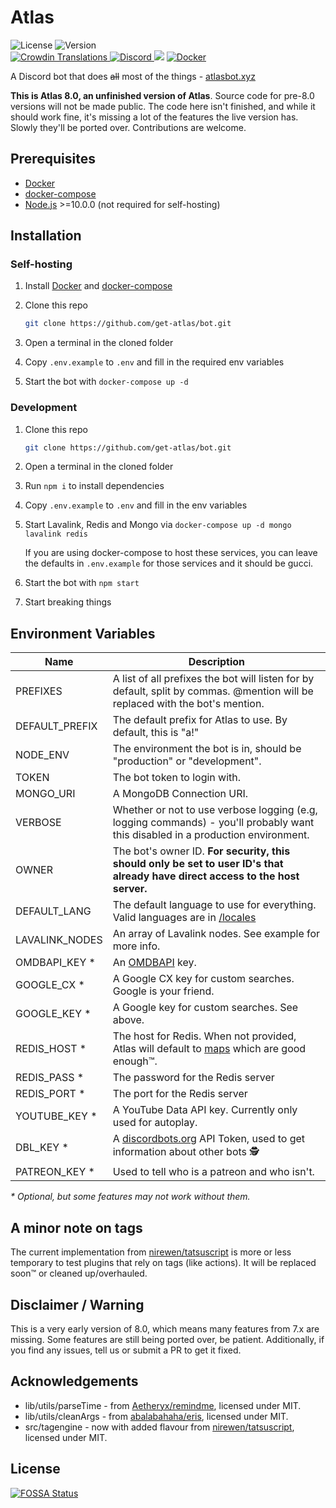 # Atlas

<div>
		<img src="https://img.shields.io/github/license/get-atlas/bot.svg" alt="License">
		<img src="https://img.shields.io/github/package-json/v/get-atlas/bot.svg?maxAge=300&label=version" alt="Version">
</div>

<div>
    <a href="https://translate.atlasbot.xyz/">
			<img src="https://d322cqt584bo4o.cloudfront.net/getatlas/localized.svg?maxAge=300" alt="Crowdin Translations">
		</a>
    <a href="https://get-atlas.xyz/support">
			<img src="https://img.shields.io/discord/345177567541723137.svg?maxAge=300" alt="Discord">
		</a>
<a href="https://app.fossa.io/projects/git%2Bgithub.com%2Fget-atlas%2Fbot?ref=badge_shield" alt="FOSSA Status"><img src="https://app.fossa.io/api/projects/git%2Bgithub.com%2Fget-atlas%2Fbot.svg?type=shield"/></a>
    <a href="https://hub.docker.com/r/sylver/bot">
			<img src="https://img.shields.io/docker/pulls/sylver/bot.svg?maxAge=300" alt="Docker">
		</a>
</div>

A Discord bot that does ~~all~~ most of the things - [atlasbot.xyz](https://atlasbot.xyz)

**This is Atlas 8.0, an unfinished version of Atlas**. Source code for pre-8.0 versions will not be made public. The code here isn't finished, and while it should work fine, it's missing a lot of the features the live version has. Slowly they'll be ported over. Contributions are welcome.

## Prerequisites

- [Docker](https://docker.com/)
- [docker-compose](https://docs.docker.com/compose/)
- [Node.js](https://nodejs.org/en/) >=10.0.0 (not required for self-hosting)

## Installation

### Self-hosting

1. Install [Docker](https://docs.docker.com/install/) and [docker-compose](https://docs.docker.com/compose/install/)

2. Clone this repo

   ```bash
   git clone https://github.com/get-atlas/bot.git
   ```

3. Open a terminal in the cloned folder

4. Copy `.env.example` to `.env` and fill in the required env variables

5. Start the bot with `docker-compose up -d`

### Development

1. Clone this repo

   ```bash
   git clone https://github.com/get-atlas/bot.git
   ```

2. Open a terminal in the cloned folder

3. Run `npm i` to install dependencies

4. Copy `.env.example` to `.env` and fill in the env variables

5. Start Lavalink, Redis and Mongo via `docker-compose up -d mongo lavalink redis`

   If you are using docker-compose to host these services, you can leave the defaults in `.env.example` for those services and it should be gucci.

6. Start the bot with `npm start`

7. Start breaking things

## Environment Variables

| Name           | Description                                                                                                                                                                          |
| -------------- | ------------------------------------------------------------------------------------------------------------------------------------------------------------------------------------ |
| PREFIXES       | A list of all prefixes the bot will listen for by default, split by commas. @mention will be replaced with the bot's mention.                                                        |
| DEFAULT_PREFIX | The default prefix for Atlas to use. By default, this is "a!"                                                                                                                        |
| NODE_ENV       | The environment the bot is in, should be "production" or "development".                                                                                                              |
| TOKEN          | The bot token to login with.                                                                                                                                                         |
| MONGO_URI      | A MongoDB Connection URI.                                                                                                                                                            |
| VERBOSE        | Whether or not to use verbose logging (e.g, logging commands) - you'll probably want this disabled in a production environment.                                                      |
| OWNER          | The bot's owner ID. **For security, this should only be set to user ID's that already have direct access to the host server.**                                                       |
| DEFAULT_LANG   | The default language to use for everything. Valid languages are in [/locales](/locales)                                                                                              |
| LAVALINK_NODES | An array of Lavalink nodes. See example for more info.                                                                                                                               |
| OMDBAPI_KEY \* | An [OMDBAPI](http://omdbapi.com/apikey.aspx) key.                                                                                                                                    |
| GOOGLE_CX \*   | A Google CX key for custom searches. Google is your friend.                                                                                                                          |
| GOOGLE_KEY \*  | A Google key for custom searches. See above.                                                                                                                                         |
| REDIS_HOST \*  | The host for Redis. When not provided, Atlas will default to [maps](https://developer.mozilla.org/en-US/docs/Web/JavaScript/Reference/Global_Objects/Map) which are good enough:tm:. |
| REDIS_PASS \*  | The password for the Redis server                                                                                                                                                    |
| REDIS_PORT \*  | The port for the Redis server                                                                                                                                                        |
| YOUTUBE_KEY \* | A YouTube Data API key. Currently only used for autoplay.                                                                                                                            |
| DBL_KEY \*     | A [discordbots.org](https://discordbots.org/) API Token, used to get information about other bots 🕵                                                                                 |
| PATREON_KEY \* | Used to tell who is a patreon and who isn't.                                                                                                                                         |

_\* Optional, but some features may not work without them._

## A minor note on tags

The current implementation from [nirewen/tatsuscript](https://github.com/nirewen/tatsuscript) is more or less temporary to test plugins that rely on tags (like actions). It will be replaced soon:tm: or cleaned up/overhauled.

## Disclaimer / Warning

This is a very early version of 8.0, which means many features from 7.x are missing. Some features are still being ported over, be patient. Additionally, if you find any issues, tell us or submit a PR to get it fixed.

## Acknowledgements

- lib/utils/parseTime - from [Aetheryx/remindme](https://github.com/Aetheryx/remindme/blob/edb8d301c633379e7fa3d4141226143cc3358906/src/utils/parseTime.js), licensed under MIT.
- lib/utils/cleanArgs - from [abalabahaha/eris](https://github.com/abalabahaha/eris/blob/e6208fa8ab49d526df5276620ac21eb351da3954/lib/structures/Message.js#L147), licensed under MIT.
- src/tagengine - now with added flavour from [nirewen/tatsuscript](https://github.com/nirewen/tatsuscript), licensed under MIT.


## License
[![FOSSA Status](https://app.fossa.io/api/projects/git%2Bgithub.com%2Fget-atlas%2Fbot.svg?type=large)](https://app.fossa.io/projects/git%2Bgithub.com%2Fget-atlas%2Fbot?ref=badge_large)
